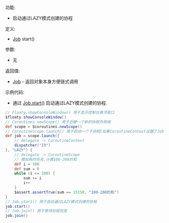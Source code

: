 功能:

+ 启动通过LAZY模式创建的协程

定义:

+ [Job](/API/Coroutines/Job/README.md) start()

参数:

+ 无

返回值:

+ [Job](/API/Coroutines/Job/README.md) - 返回对象本身方便链式调用

示例代码:

+ 通过 [Job.start()](/API/Coroutines/Job/README.md?id=start) 启动通过LAZY模式创建的协程.

```groovy
// Floaty.showConsoleWindow() 用于显示控制台悬浮窗口
$floaty.showConsoleWindow()
// Coroutines.newScope() 用于创建一个新的协程作用域
def scope = $coroutines.newScope()
// CoroutineScope.launch() 用于启动一个子协程(如果CoroutineContext设置了Job参数,那么就是启动一个新协程,与启动它的协程没有父子关系)
def job = scope.launch({
    // delegate -> CoroutineContext
    dispatcher("IO")
}, "LAZY") {
    // delegate -> CoroutineScope
    // 模拟耗时任务,计算100-200的和
    def i = 100
    def sum = 0
    while (i <= 200) {
        sum += i
        i++
    }
    $assert.assertTrue(sum == 15150, "100-200的和")
}
// Job.start() 用于启动通过LAZY模式创建的协程
job.start()
// Job.join() 用于等待协程完成
job.join()
```